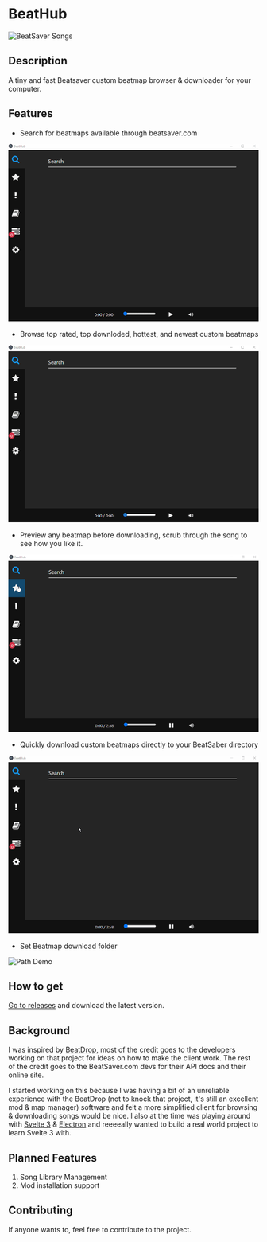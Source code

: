 # BeatHub

![BeatSaver Songs](https://img.shields.io/badge/dynamic/json.svg?color=brightgreen&label=BeatSaver&query=totalDocs&suffix=%20songs&url=https%3A%2F%2Fbeatsaver.com%2Fapi%2Fmaps%2Flatest)

## Description

A tiny and fast Beatsaver custom beatmap browser & downloader for your computer.

## Features

- Search for beatmaps available through beatsaver.com

![Search Demo](demo/Search.gif)

- Browse top rated, top downloded, hottest, and newest custom beatmaps

![Lists Demo](demo/BeatmapLists.gif)

- Preview any beatmap before downloading, scrub through the song to see how you like it.

![Preview Demo](demo/SongPreviewing.gif)

- Quickly download custom beatmaps directly to your BeatSaber directory

![Download Demo](demo/SongDownloading.gif)

- Set Beatmap download folder

![Path Demo](demo/InstallLocation.gif)

## How to get

[Go to releases](https://github.com/doughtnerd/BeatHub/releases) and download the latest version.

## Background

I was inspired by [BeatDrop](https://github.com/StarGazer1258/BeatDrop), most of the credit goes to the developers
working on that project for ideas on how to make the client work. The rest of the credit goes to the BeatSaver.com devs for their API docs and their online site.

I started working on this because I was having a bit of an unreliable experience with the BeatDrop (not to knock that project, it's still an excellent mod & map manager) software and felt a more simplified client for browsing & downloading songs would be nice. I also at the time was playing around with [Svelte 3](https://svelte.dev/) & [Electron](https://electronjs.org/) and reeeeally wanted to
build a real world project to learn Svelte 3 with.

## Planned Features

1. Song Library Management
2. Mod installation support

## Contributing

If anyone wants to, feel free to contribute to the project.
